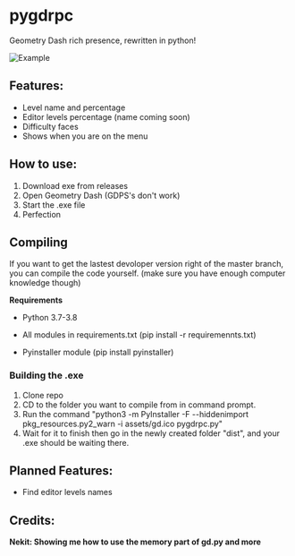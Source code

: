 # pygdrpc
 Geometry Dash rich presence, rewritten in python!
 
 ![Example](https://i.imgur.com/hoMXIHh.png)
 ## Features:
 - Level name and percentage
 - Editor levels percentage (name coming soon)
 - Difficulty faces
 - Shows when you are on the menu
 ## How to use:
 1. Download exe from releases
 2. Open Geometry Dash (GDPS's don't work)
 3. Start the .exe file
 4. Perfection

 ## Compiling
 If you want to get the lastest devoloper version right of the master branch, you can compile the code yourself. (make sure you have enough computer knowledge though)

**Requirements**

- Python 3.7-3.8

- All modules in requirements.txt (pip install -r requiremennts.txt)

- Pyinstaller module (pip install pyinstaller)

 ### Building the .exe
1. Clone repo
2. CD to the folder you want to compile from in command prompt.
3. Run the command "python3 -m PyInstaller -F --hiddenimport pkg_resources.py2_warn -i assets/gd.ico pygdrpc.py"
4. Wait for it to finish then go in the newly created folder "dist", and your .exe should be waiting there.
 ## Planned Features:
 - Find editor levels names
 ## Credits:
**Nekit: Showing me how to use the memory part of gd.py and more**

